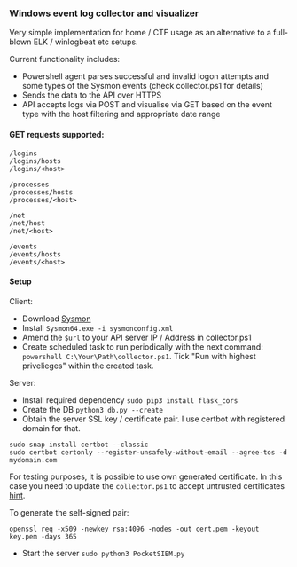 ### Windows event log collector and visualizer

Very simple implementation for home / CTF usage as an alternative to a full-blown ELK / winlogbeat etc setups.

Current functionality includes:

* Powershell agent parses successful and invalid logon attempts and some types of the Sysmon events (check collector.ps1 for details)
* Sends the data to the API over HTTPS
* API accepts logs via POST and visualise via GET based on the event type with the host filtering and appropriate date range

#### GET requests supported:

```
/logins
/logins/hosts
/logins/<host>

/processes
/processes/hosts
/processes/<host>

/net
/net/host
/net/<host>

/events
/events/hosts
/events/<host>
```

#### Setup

Client:

* Download [Sysmon](https://download.sysinternals.com/files/Sysmon.zip)
* Install `Sysmon64.exe -i sysmonconfig.xml`
* Amend the `$url` to your API server IP / Address in collector.ps1
* Create scheduled task to run periodically with the next command: `powershell C:\Your\Path\collector.ps1`. Tick "Run with highest privelieges" within the created task.

Server:

* Install required dependency `sudo pip3 install flask_cors`
* Create the DB `python3 db.py --create`
* Obtain the server SSL key / certificate pair. I use certbot with registered domain for that.

```
sudo snap install certbot --classic
sudo certbot certonly --register-unsafely-without-email --agree-tos -d mydomain.com
```

For testing purposes, it is possible to use own generated certificate. In this case you need to update the `collector.ps1` to accept untrusted certificates [hint](https://stackoverflow.com/questions/11696944/powershell-v3-invoke-webrequest-https-error).

To generate the self-signed pair:

```
openssl req -x509 -newkey rsa:4096 -nodes -out cert.pem -keyout key.pem -days 365
```

* Start the server `sudo python3 PocketSIEM.py`